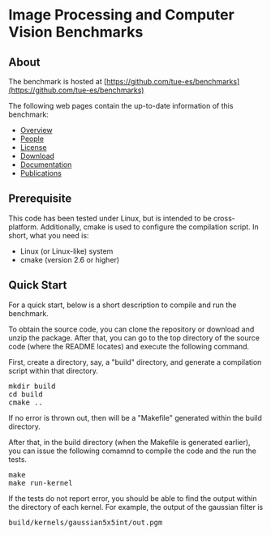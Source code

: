 # Image Processing and Computer Vision Benchmarks #

## About ##
The benchmark is hosted at
[https://github.com/tue-es/benchmarks](https://github.com/tue-es/benchmarks)

The following web pages contain the up-to-date information of this benchmark:
*   [Overview](https://github.com/tue-es/benchmarks/wiki/overview "Overview")
*   [People](https://github.com/tue-es/benchmarks/wiki/people "People")
*   [License](https://github.com/tue-es/benchmarks/wiki/license "License")
*   [Download](https://github.com/tue-es/benchmarks/wiki/download "Download")
*   [Documentation](https://github.com/tue-es/benchmarks/wiki/documentation "Documentation")
*   [Publications](https://github.com/tue-es/benchmarks/wiki/publications "Publications")

## Prerequisite ##
This code has been tested under Linux, but is intended to be cross-platform. Additionally, cmake is used to configure the compilation script. In short, what you need is:
* Linux (or Linux-like) system
* cmake (version 2.6 or higher)

## Quick Start ##
For a quick start, below is a short description to compile and run the benchmark.

To obtain the source code, you can clone the repository or download and unzip the package. 
After that, you can go to the top directory of the source code (where the README locates) and execute the following command.

First, create a directory, say, a "build" directory, and generate a compilation script within that directory.
<pre>
mkdir build
cd build
cmake ..
</pre>
If no error is thrown out, then will be a "Makefile" generated within the build directory.

After that, in the build directory (when the Makefile is generated earlier), you can issue the following comamnd to compile the code and the run the tests.
<pre>
make
make run-kernel
</pre>

If the tests do not report error, you should be able to find the output within the directory of each kernel. For example, the output of the gaussian filter is
<pre>
build/kernels/gaussian5x5int/out.pgm
</pre>
